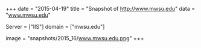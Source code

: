 
+++
date = "2015-04-19"
title = "Snapshot of http://www.mwsu.edu"
data = "www.mwsu.edu"

Server = ["IIS"]
domain = ["mwsu.edu"]

  image = "snapshots/2015_16/www.mwsu.edu.png"
+++
#
